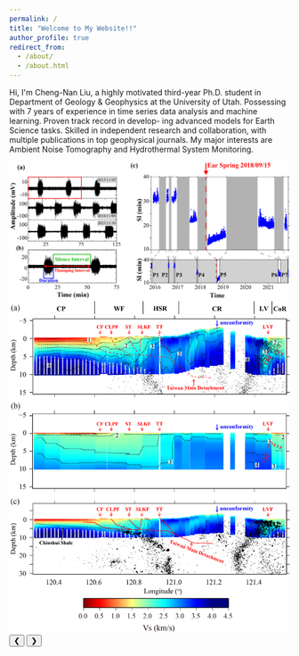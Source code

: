 ```yaml
---
permalink: /
title: "Welcome to My Website!!"
author_profile: true
redirect_from: 
  - /about/
  - /about.html
---
```

Hi, I'm Cheng-Nan Liu, a highly motivated third-year Ph.D. student in Department of Geology & Geophysics at the University of Utah. Possessing with 7 years of experience in time series data analysis and machine learning. Proven track record in develop- ing advanced models for Earth Science tasks. Skilled in independent research and collaboration, with multiple publications in top geophysical journals. My major interests are Ambient Noise Tomography and Hydrothermal System Monitoring.

<div class="slider">
    <div class="slides">
        <div class="slide"><img src="images/Figure_2_revise_final.png" alt="Photo 1"></div>
        <div class="slide"><img src="images/Figure_4_Vs_Final.png" alt="Photo 2"></div>
        <!-- <div class="slide"><img src="assets/photo3.jpg" alt="Photo 3"></div> -->
        <!-- Add more slides as needed -->
    </div>
    <button class="prev" onclick="moveSlide(-1)">&#10094;</button>
    <button class="next" onclick="moveSlide(1)">&#10095;</button>
</div>